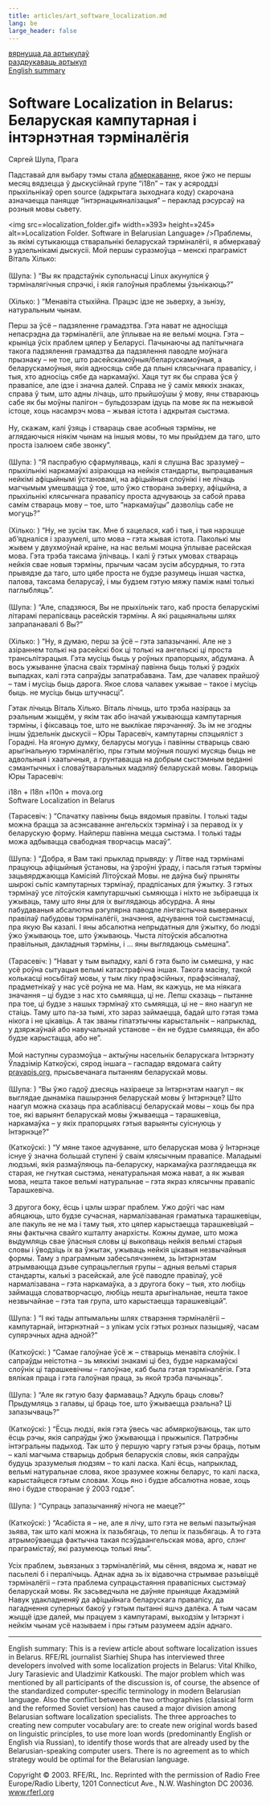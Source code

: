 ```yaml
---
title: articles/art_software_localization.md 
lang: be
large_header: false
---
```








<a href=»articles_by.html»>вярнуцца да артыкулаў</a><br />
<a href=»#»>раздрукаваць артыкул</a><br />
<a href=»#english»>English summary</a>

<h1 id=»software-localization-in-belarus-беларуская-кампутарная-і-інтэрнэтная-тэрміналёгія»>Software Localization in Belarus:<br />
Беларуская кампутарная і інтэрнэтная тэрміналёгія</h1>

Сяргей Шупа, Прага


Падставай для выбару тэмы стала <a href=»http://www.mova.org/lists-archives/i18n/»>абмеркаванне</a>, якое ўжо не  першы месяц вядзецца ў дыскусійнай групе “і18n” – так у асяроддзі прыхільнікаў open source (адкрытага зыходнага коду) скарочана азначаецца паняцце “інтэрнацыяналізацыя” – пераклад рэсурсаў на розныя мовы сьвету.


<img src=»localization_folder.gif» width=»393» height=»245» alt=»Localization Folder. Software in Belarusian Language» />Праблемы, зь якімі сутыкаюцца стваральнікі беларускай тэрміналёгіі, я абмеркаваў з удзельнікамі дыскусіі. Мой першы суразмоўца – менскі праграміст Віталь Хілько:<br />
<br />
(Шупа: ) “Вы як прадстаўнік супольнасці Linux акунуліся ў тэрміналягічныя спрэчкі, і якія галоўныя праблемы ўзьнікаюць?”<br />
<br />
(Хілько: ) “Менавіта стыхійна. Працэс ідзе не  зьверху, а зьнізу, натуральным чынам.


Перш за ўсё – падзяленне грамадзтва. Гэта нават не адносіцца непасрэдна да тэрміналёгіі, але ўплывае на яе вельмі моцна. Гэта – крыніца ўсіх праблем цяпер у Беларусі. Пачынаючы ад палітычнага такога падзялення грамадзтва да падзялення паводле моўнага прызнаку – не  тое, што расейскамоўныя/беларускамоўныя, а беларускамоўныя, якія адносяць сябе да плыні клясычнага правапісу, і тыя, хто адносіць сябе да наркамаўкі. Хаця тут як бы справа ўся ў правапісе, але ідзе і значна далей. Справа не ў саміх мяккіх знаках, справа ў тым, што адны лічаць, што прыйшоўшы ў мову, яны ствараюць сабе як бы моўны палігон – бульдозэрам ідуць па мове як па нежывой істоце, хоць насамрэч мова – жывая істота і адкрытая сыстэма.<br />
<br />
Ну, скажам, калі ўзяць і ствараць свае асобныя тэрміны, не аглядаючыся ніякім чынам на іншыя мовы, то мы прыйдзем да таго, што проста ізалюем сябе звонку”.<br />
<br />
(Шупа: ) “Я паспрабую сфармуляваць, калі я слушна Вас зразумеў – прыхільнікі наркамаўкі азіраюцца на нейкія стандарты, выпрацаваныя нейкімі афіцыйнымі ўстановамі, на афіцыйныя слоўнікі і не  лічаць магчымым умешвацца ў тое, што ўжо створана зьверху, афіцыйна, а прыхільнікі клясычнага правапісу проста адчуваюць за сабой права самім ствараць мову – тое, што “наркамаўцы” дазволіць сабе не  могуць?”<br />
<br />
(Хілько: ) “Ну, не зусім так. Мне б хацелася, каб і тыя, і тыя нарэшце аб’ядналіся і зразумелі, што мова – гэта жывая істота. Паколькі мы жывем у двухмоўнай краіне, на нас вельмі моцна ўплывае расейская мова. Гэта трэба таксама ўлічваць. І калі ў гэтых умовах ствараць нейкія свае новыя тэрміны, прычым часам зусім абсурдныя, то гэта прывядзе да таго, што цябе проста не  будзе разумець іншая частка, палова, таксама беларусаў, і мы будзем гэтую мяжу паміж намі толькі паглыбляць”.<br />
<br />
(Шупа: ) “Але, спадзяюся, Вы не прыхільнік таго, каб проста беларускімі літарамі перапісваць расейскія тэрміны. А які рацыянальны шлях запрапанавалі б Вы?”<br />
<br />
(Хілько: ) “Ну, я думаю, перш за ўсё – гэта запазычанні. Але не з азіраннем толькі на расейскі бок ці толькі на ангельскі ці проста трансьлітэрацыя. Гэта мусіць быць у роўных прапорцыях, абдумана. А вось ужыванне ўласна сваіх тэрмінаў павінна быць толькі ў рэдкіх выпадках, калі гэта сапраўды запатрабавана. Там, дзе чалавек прайшоў – там і мусіць быць дарога. Якое слова чалавек ужывае – такое і мусіць быць. не  мусіць быць штучнасці”.


Гэтак лічыць Віталь Хілько. Віталь лічыць, што трэба назіраць за рэальным жыццём, у якім так або іначай ужываюцца кампутарныя тэрміны, і фіксаваць тое, што не выклікае пярэчанняў. Зь ім не  згодны іншы ўдзельнік дыскусіі – Юры Тарасевіч, кампутарны спэцыяліст з Горадні. На ягоную думку, беларусы могуць і павінны стварыць сваю арыгінальную тэрміналёгію, пры гэтым моўныя пошукі мусяць быць не адвольныя і хаатычныя, а грунтавацца на добрым сыстэмным веданні сэмантычных і словаўтваральных мадэляў беларускай мовы. Гаворыць Юры Тарасевіч:


i18n + l18n +l10n + mova.org<br />
Software Localization in Belarus


(Тарасевіч: ) “Спачатку павінны быць вядомыя правілы. І толькі тады можна брацца за асэнсаванне ангельскіх тэрмінаў і за перавод іх у беларускую форму. Найперш павінна мецца сыстэма. І толькі тады можа адбывацца свабодная творчасць масаў”.<br />
<br />
(Шупа: ) “Добра, я Вам такі прыклад прывяду: у Літве над тэрмінамі працуюць афіцыйныя ўстановы, на ўзроўні ўраду, і пасьля гэтыя тэрміны зацьвярджаюцца Камісіяй Літоўскай Мовы. не даўна быў прыняты шырокі сьпіс кампутарных тэрмінаў, прадпісаных для ўжытку. З гэтых тэрмінаў усе літоўскія кампутаршчыкі сьмяюцца і ніхто не зьбіраецца іх ужываць, таму што яны для іх выглядаюць абсурдна. А яны пабудаваныя абсалютна рэгулярна паводле лінгвістычна вывераных правілаў пабудовы тэрміналёгіі, значэння, адчування той сыстэмнасці, пра якую Вы казалі. І яны абсалютна непрыдатныя для ўжытку, бо людзі ўжо ўжываюць тое, што ўжываюць. Чыста літоўскія абсалютна правільныя, дакладныя тэрміны, і ... яны выглядаюць сьмешна”.<br />
<br />
(Тарасевіч: ) “Нават у тым выпадку, калі б гэта было ім сьмешна, у нас усё роўна сытуацыя вельмі катастрафічна іншая. Такога масіву, такой колькасці носьбітаў мовы, у тым ліку прафэсійных, прафэсіяналаў, прадметнікаў у нас усё роўна не ма. Нам, як кажуць, не ма ніякага значання – ці будзе з нас хто сьмяяцца, ці не. Лепш сказаць – пытанне пра тое, ці будзе з нашых тэрмінаў хто сьмяяцца, ці не – яно наагул не стаіць. Таму што па-за тымі, хто зараз займаецца, бадай што гэтая тэма нікога і не цікавіць. А так званы гіпатэтычны карыстальнік – напрыклад, у дзяржаўнай або навучальнай установе – ён не  будзе сьмяяцца, ён або будзе карыстацца, або не”.<br />
<br />
Мой наступны суразмоўца – актыўны насельнік беларускага Інтэрнэту Ўладзімір Каткоўскі, сярод іншага – гаспадар вядомага сайту <a href=»http://www.pravapis.org/»>pravapis.org</a>, прысьвечанага пытанням беларускай мовы.<br />
<br />
(Шупа: ) “Вы ўжо гадоў дзесяць назіраеце за Інтэрнэтам наагул – як выглядае дынаміка пашырэння беларускай мовы ў Інтэрнэце? Што наагул можна сказаць пра асаблівасці беларускай мовы – хоць бы пра тое, які варыянт беларускай мовы ўжываецца – тарашкевіца, наркамаўка – у якіх прапорцыях гэтыя варыянты суіснуюць у Інтэрнэце?”


(Каткоўскі: ) “У мяне такое адчуванне, што беларуская мова ў Інтэрнэце існуе ў значна большай ступені ў сваім клясычным правапісе. Маладымі людзьмі, якія размаўляюць па-беларуску, наркамаўка разглядаецца як старая, не гнуткая сыстэма, ненатуральная можа нават, а як жывая мова, нешта такое вельмі натуральнае – гэта якраз клясычны правапіс Тарашкевіча.<br />
<br />
З другога боку, ёсць і цэлы шэраг праблем. Ужо доўгі час нам абяцаюць, што будзе сучасная, нармалізаваная граматыка тарашкевіцы, але пакуль яе не ма і таму тыя, хто цяпер карыстаецца тарашкевіцай – яны фактычна свайго кшталту анархісты. Кожны думае, што можа выдумляць свае ўласныя словы ці выкопваць нейкія вельмі старыя словы і ўводзіць іх ва ўжытак, ужываць нейкія цікавыя незвычайныя формы. Таму з праграмным забесьпячэннем, зь Інтэрнэтам атрымваюцца дзьве супрацьлеглыя групы – адныя вельмі старыя стандарты, калькі з расейскай, але ўсё паводле правілаў, усё нармалізавана – гэта наркамаўка, а з другога боку – тыя, хто любіць займацца словатворчасцю, любіць нешта арыгінальнае, нешта такое незвычайнае – гэта тая група, што карыстаецца тарашкевіцай”.<br />
<br />
(Шупа: ) “І які тады аптымальны шлях стварэння тэрміналёгіі – кампутарнай, інтэрнэтнай – з улікам усіх гэтых розных пазыцыяў, часам супярэчных адна адной?”<br />
<br />
(Каткоўскі: ) “Самае галоўнае ўсё ж – стварыць менавіта слоўнік. І сапраўды неістотна – зь мяккімі знакамі ці без, будзе наркамаўскі слоўнік ці тарашкевічны – галоўнае, каб была гэтая тэрміналёгія. Гэта вялікая праца і гэта галоўная праца, зь якой трэба пачынаць”.<br />
<br />
(Шупа: ) “Але як гэтую базу фармаваць? Адкуль браць словы? Прыдумляць з галавы, ці браць тое, што ўжываецца рэальна? Ці запазычваць?”<br />
<br />
(Каткоўскі: ) “Ёсць людзі, якія гэта ўвесь час абмяркоўваюць, так што ёсць рэчы, якія сапраўды ўжо ўжываюцца і прыжыліся. Патрэбны інтэгральны падыход. Так што ў першую чаргу гэтыя рэчы браць, потым – калі магчыма стварыць добрыя беларускія словы, якія сапраўды будуць зразумелыя людзям – то калі ласка. Калі ёсць, напрыклад, вельмі натуральнае слова, якое зразумее кожны беларус, то калі ласка, карыстайцеся гэтым словам. Хоць яно і будзе абсалютна новае, хоць яно і будзе створанае ў 2003 годзе”.<br />
<br />
(Шупа: ) “Супраць запазычанняў нічога не  маеце?”<br />
<br />
(Каткоўскі: ) “Асабіста я – не, але я лічу, што гэта не  вельмі пазытыўная зьява, так што калі можна іх пазьбягаць, то лепш іх пазьбягаць. А то гэта атрымоўваецца фактычна такая псэўдаангельская мова, арго, слэнг праграмістаў, які разумеюць толькі яны”.<br />
<br />
Усіх праблем, зьвязаных з тэрміналёгіяй, мы сёння, вядома ж, нават не пасьпелі б і пералічыць. Аднак адна зь іх відавочна стрымвае разьвіццё тэрміналёгіі – гэта праблема супрацьстаяння правапісных сыстэмаў беларускай мовы. Як засьведчыла не даўняе прыняцце Акадэміяй Навук удакладненяў да афіцыйнага беларускага правапісу, да пагаднення суперных бакоў у гэтым пытанні яшчэ далёка. А тым часам жыццё ідзе далей, мы працуем з кампутарамі, выходзім у Інтэрнэт і нейкім чынам усё называем і пры гэтым разумеем адзін аднаго.

<span id=»english»></span>
<hr />

English summary: This is a review article about software localization issues in Belarus. RFE/RL journalist Siarhiej Shupa has interviewed three developers involved with some localization projects in Belarus: Vital Khilko, Jury Tarasievic and Uladzimir Katkouski. The major problem which was mentioned by all participants of the discussion is, of course, the absence of the standardized computer-specific terminology in modern Belarusian language. Also the conflict between the two orthographies (classical form and the reformed Soviet version) has caused a major division among Belarusian software localization specialists. The three approaches to creating new computer vocabulary are: to create new original words based on linguistic principles, to use more loan words (predominantly English or English via Russian), to identify those words that are already used by the Belarusian-speaking computer users. There is no agreement as to which strategy would be optimal for the Belarusian language.


Copyright © 2003. RFE/RL, Inc. Reprinted with the permission of Radio Free Europe/Radio Liberty, 1201 Connecticut Ave., N.W. Washington DC 20036. www.rferl.org


